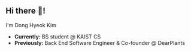 <h2>Hi there 👋!</h2>

I'm Dong Hyeok Kim 
- <b>Currently: </b> BS student @ KAIST CS 
- <b>Previously: </b> Back End Software Engineer & Co-founder @ DearPlants

<!--
**kimdh98/kimdh98** is a ✨ _special_ ✨ repository because its `README.md` (this file) appears on your GitHub profile.

Here are some ideas to get you started:

- 🔭 I’m currently working on ...
- 🌱 I’m currently learning ...
- 👯 I’m looking to collaborate on ...
- 🤔 I’m looking for help with ...
- 💬 Ask me about ...
- 📫 How to reach me: ...
- 😄 Pronouns: ...
- ⚡ Fun fact: ...
-->
